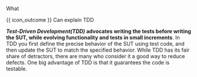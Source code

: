<span id="title">What</span>

<span id="prereqs"></span>

<span id="outcomes">{{ icon_outcome }} Can explain TDD</span>

<div id="body">

**_Test-Driven Development(TDD)_ advocates writing the tests before writing the SUT, while evolving functionality and tests in small increments**. In TDD you first define the precise behavior of the SUT using test code, and then update the SUT to match the specified behavior. While TDD has its fair share of detractors, there are many who consider it a good way to reduce defects. One big advantage of TDD is that it guarantees the code is testable.

</div>

<div id="extras">
<include src="exercisesPanel.md" boilerplate/>
</div>
